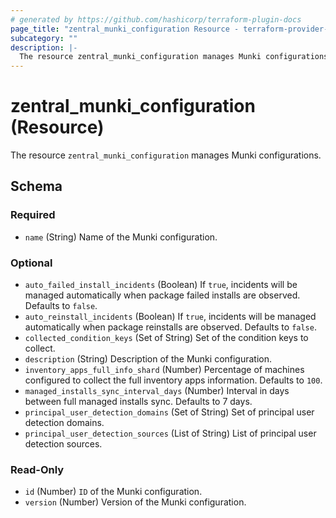 ```yaml
---
# generated by https://github.com/hashicorp/terraform-plugin-docs
page_title: "zentral_munki_configuration Resource - terraform-provider-zentral"
subcategory: ""
description: |-
  The resource zentral_munki_configuration manages Munki configurations.
---
```


# zentral_munki_configuration (Resource)

The resource `zentral_munki_configuration` manages Munki configurations.



<!-- schema generated by tfplugindocs -->
## Schema

### Required

- `name` (String) Name of the Munki configuration.

### Optional

- `auto_failed_install_incidents` (Boolean) If `true`, incidents will be managed automatically when package failed installs are observed. Defaults to `false`.
- `auto_reinstall_incidents` (Boolean) If `true`, incidents will be managed automatically when package reinstalls are observed. Defaults to `false`.
- `collected_condition_keys` (Set of String) Set of the condition keys to collect.
- `description` (String) Description of the Munki configuration.
- `inventory_apps_full_info_shard` (Number) Percentage of machines configured to collect the full inventory apps information. Defaults to `100`.
- `managed_installs_sync_interval_days` (Number) Interval in days between full managed installs sync. Defaults to 7 days.
- `principal_user_detection_domains` (Set of String) Set of principal user detection domains.
- `principal_user_detection_sources` (List of String) List of principal user detection sources.

### Read-Only

- `id` (Number) `ID` of the Munki configuration.
- `version` (Number) Version of the Munki configuration.


